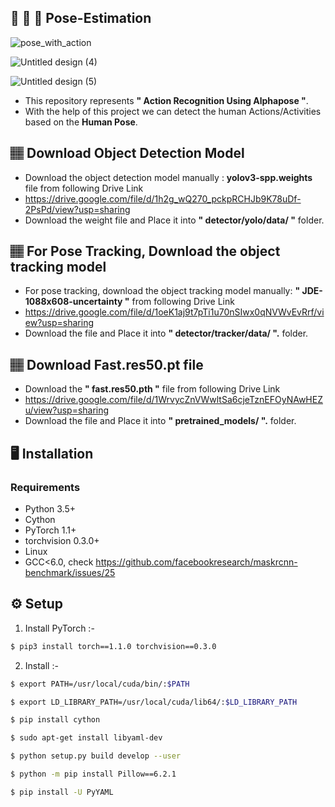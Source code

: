 ## :running: :walking: :dancer: Pose-Estimation
![pose_with_action](https://user-images.githubusercontent.com/62059604/99776776-5db0de00-2b37-11eb-97e7-b39f53f2d703.gif)

![Untitled design (4)](https://user-images.githubusercontent.com/62059604/99800421-5818bf80-2b5a-11eb-83ad-c0fe6a2d48be.png)

![Untitled design (5)](https://user-images.githubusercontent.com/62059604/99800592-9e6e1e80-2b5a-11eb-8f70-4796dd0ee36a.png)

- This repository represents **" Action Recognition Using Alphapose "**.
- With the help of this project we can detect the human Actions/Activities based on the **Human Pose**.
  


## 🏽‍ Download Object Detection Model
- Download the object detection model manually : **yolov3-spp.weights** file from following Drive Link
- https://drive.google.com/file/d/1h2g_wQ270_pckpRCHJb9K78uDf-2PsPd/view?usp=sharing
- Download the weight file and Place it into **" detector/yolo/data/ "** folder.

##  🏽‍ For Pose Tracking, Download the object tracking model
- For pose tracking, download the object tracking model manually: **" JDE-1088x608-uncertainty "** from following Drive Link 
- https://drive.google.com/file/d/1oeK1aj9t7pTi1u70nSIwx0qNVWvEvRrf/view?usp=sharing
- Download the file and Place it into **" detector/tracker/data/ ".** folder.

## 🏽‍ Download Fast.res50.pt file
- Download the **" fast.res50.pth "** file from following Drive Link 
- https://drive.google.com/file/d/1WrvycZnVWwltSa6cjeTznEFOyNAwHEZu/view?usp=sharing
- Download the file and Place it into **" pretrained_models/ ".** folder.

## :desktop_computer:	Installation

### Requirements
* Python 3.5+
* Cython
* PyTorch 1.1+
* torchvision 0.3.0+
* Linux
* GCC<6.0, check https://github.com/facebookresearch/maskrcnn-benchmark/issues/25

## :gear: Setup
1. Install PyTorch :-
```bash
$ pip3 install torch==1.1.0 torchvision==0.3.0

```
2. Install :-
```bash
$ export PATH=/usr/local/cuda/bin/:$PATH

```
```bash
$ export LD_LIBRARY_PATH=/usr/local/cuda/lib64/:$LD_LIBRARY_PATH

```
```bash
$ pip install cython

```
```bash
$ sudo apt-get install libyaml-dev

```
```bash
$ python setup.py build develop --user

```
```bash
$ python -m pip install Pillow==6.2.1

```
```bash
$ pip install -U PyYAML

```


